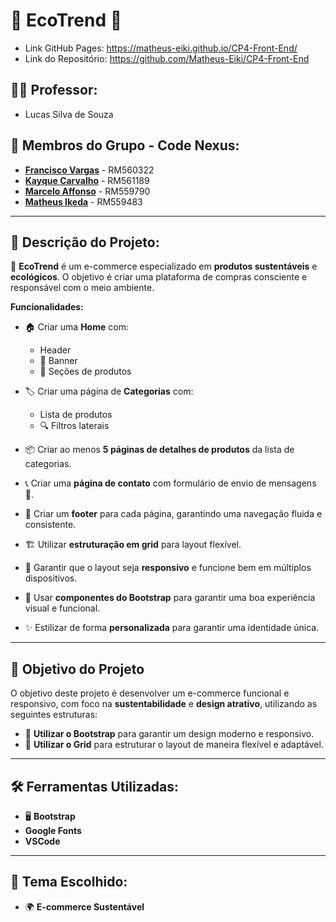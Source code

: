 # 🌿 **EcoTrend** 🌿

- Link GitHub Pages: https://matheus-eiki.github.io/CP4-Front-End/
- Link do Repositório: https://github.com/Matheus-Eiki/CP4-Front-End

## 👨‍🏫 **Professor:**
- Lucas Silva de Souza

## 👥 **Membros do Grupo - Code Nexus:**
- [**Francisco Vargas**](https://github.com/Franciscov25) - RM560322
- [**Kayque Carvalho**](https://github.com/Kay-Carv) - RM561189
- [**Marcelo Affonso**](https://github.com/tenebres-cpu) - RM559790
- [**Matheus Ikeda**](https://github.com/Matheus-Eiki) - RM559483

---

## 📜 **Descrição do Projeto:**

🌱 **EcoTrend** é um e-commerce especializado em **produtos sustentáveis** e **ecológicos**. O objetivo é criar uma plataforma de compras consciente e responsável com o meio ambiente.

**Funcionalidades:**

- 🏠 Criar uma **Home** com:
  - Header 
  - 🎨 Banner 
  - 🛒 Seções de produtos 

- 🏷️ Criar uma página de **Categorias** com:
  - Lista de produtos 
  - 🔍 Filtros laterais 

- 📦 Criar ao menos **5 páginas de detalhes de produtos** da lista de categorias.

- 📞 Criar uma **página de contato** com formulário de envio de mensagens 📧.

- 🔽 Criar um **footer** para cada página, garantindo uma navegação fluida e consistente.

- 🏗️ Utilizar **estruturação em grid** para layout flexível.

- 📱 Garantir que o layout seja **responsivo** e funcione bem em múltiplos dispositivos.

- 🎨 Usar **componentes do Bootstrap** para garantir uma boa experiência visual e funcional.

- ✨ Estilizar de forma **personalizada** para garantir uma identidade única.

---
## 🎯 **Objetivo do Projeto**

O objetivo deste projeto é desenvolver um e-commerce funcional e responsivo, com foco na **sustentabilidade** e **design atrativo**, utilizando as seguintes estruturas:

- 🧰 **Utilizar o Bootstrap** para garantir um design moderno e responsivo.
- 🔲 **Utilizar o Grid** para estruturar o layout de maneira flexível e adaptável.

---

## 🛠️ **Ferramentas Utilizadas:**

- 🖥️ **Bootstrap** 
- **Google Fonts** 
- **VSCode** 
---

## 🎨 **Tema Escolhido:**
- 🌍 **E-commerce Sustentável** 

